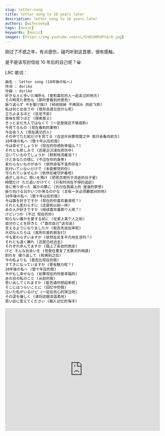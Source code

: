 ```yaml
---
slug: letter-song
title: letter song to 10 years later
description: letter song to 10 years later
authors: [wifecooky]
tags: [music]
keywords: [music]
images: [https://img.youtube.com/vi/EnHC00hUPtA/0.jpg]
---
```


刚过了不惑之年，有点感伤，碰巧听到这首歌，很有感触。

是不是该写封信给 10 年后的自己呢？😀

LRC 歌词：

```txt
曲名 : letter song (10年後の私へ)
作词 : doriko
作曲 : doriko
好きな人と歩いた場所も (曾和喜欢的人一起走过的地方)
その時見た景色も (那时曾看到的景色)
振り返らず 今を駆け抜け (统统抛掉 不再回头 向前飞奔)
私は何と出会うの (我将会遇见些什么呢)
立ち止まるほど (驻足不前)
意味を問うほど (探索意义)
きっとまだ大人ではなくて (一定是我还不够成熟)
今見てるもの (现在看到的事物)
今出会う人 (现在遇见的人)
その中でただ前だけを見てる (在这片纷繁喧嚣之中 我只会看向前方)
10年後の私へ (致十年以后的我)
今は幸せでしょうか (现在的你感到幸福么？)
それとも悲しみで (还是正沉浸在悲伤中)
泣いているのでしょうか (默默地流着泪？)
けどあなたの傍に (不过在你的身旁)
変わらないものがあり (依然会有不变的存在)
気付いていないだけで (未能察觉的你)
守られていませんか (依然在被守护着吧)
過ぎし日々に 想いを預け (把思念寄托于流逝的日子里)
時間だけ ただ追いかけてく (只有时间在不停的追赶)
背に寄り添った 誰かの夢に (托付在我肩上的 是谁的梦想)
振り向ける日がいつか来るのかな (总有一天必须要面对的吧)
10年後の私へ (致十年以后的我)
今は誰を好きですか (现在的你喜欢着谁呢？)
それとも変わらずに (还是和以前一样)
あの人が好きですか (继续喜欢着那个人呢？)
けどいつか (不过 现在的你)
知らない誰かを愛する前に (在爱上某个人之前)
自分のことを好きと (“喜欢自己”这句话)
言えるようになりましたか (能否先说出来呢)
大切な人たちは (我所珍爱的朋友们)
今も変わらずいますか (依然在反复平凡地生活吗？)
それとも遠く離れ (还是已经远去)
それぞれ歩んでますか (踏上了各自的旅途)
けど そんな出会いを (但是在重复了无数次的相遇)
别れを 缲り返して (和离别之后)
今の私よりも (是否比现在的我)
すてきになっていますか (更有魅力呢？)
10年後の私へ (致十年后的我)
今がもし幸せなら (如果现在的你是幸福的)
あの日の私のこと (从前的我)
思い出してくれますか (能否请你想起来呢)
そこにはつらいことに (回忆中的我)
泣いた私がいるけど (一定在伤心的哭泣吧)
その涙を優しく (请将这眼泪温柔地)
思い出に変えてください (融入记忆的海洋)
```

<div class="youtube">
    <iframe width="100%" height="400" src="https://www.youtube.com/embed/EnHC00hUPtA?si=RfKPvevwX0nZ7ie8" title="YouTube video player" frameborder="0" allow="accelerometer; autoplay; clipboard-write; encrypted-media; gyroscope; picture-in-picture; web-share" allowfullscreen></iframe>
</div>
